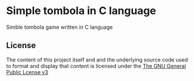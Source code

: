 # Simple tombola in C language
Simble tombola game written in C language
## License
The content of this project itself and  and the underlying source code used to format and display that content is licensed under the [The GNU General Public Lcense v3](https://www.gnu.org/licenses/gpl-3.0.html)